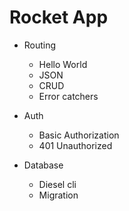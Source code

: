 # Rocket App

- Routing
  - Hello World
  - JSON
  - CRUD
  - Error catchers

- Auth
  - Basic Authorization
  - 401 Unauthorized

- Database
  - Diesel cli
  - Migration
